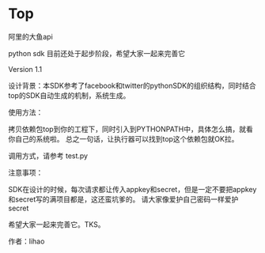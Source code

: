 # Top

阿里的大鱼api

python sdk 目前还处于起步阶段，希望大家一起来完善它

Version 1.1

设计背景：本SDK参考了facebook和twitter的pythonSDK的组织结构，同时结合top的SDK自动生成的机制，系统生成。

使用方法：

拷贝依赖包top到你的工程下，同时引入到PYTHONPATH中，具体怎么搞，就看你自己的系统啦。
总之一句话，让执行器可以找到top这个依赖包就OK拉。

调用方式，请参考
test.py

注意事项：

SDK在设计的时候，每次请求都让传入appkey和secret，但是一定不要把appkey和secret写的满项目都是，这还蛮坑爹的。
请大家像爱护自己密码一样爱护secret

希望大家一起来完善它。TKS。

作者：lihao
